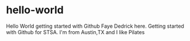 # hello-world
Hello World getting started with Github
Faye Dedrick here.  Getting started with Github for STSA.
I'm from Austin,TX and I like Pilates
